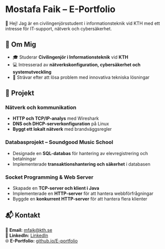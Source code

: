# Mostafa Faik – E-Portfolio  

👋 Hej! Jag är en civilingenjörsstudent i informationsteknik vid KTH med ett intresse för IT-support, nätverk och cybersäkerhet.  

## 📌 Om Mig  
- 🎓 Studerar **Civilingenjör i Informationsteknik** vid **KTH**  
- 💻 Intresserad av **nätverkskonfiguration, cybersäkerhet och systemutveckling**  
- 🚀 Strävar efter att lösa problem med innovativa tekniska lösningar  

## 🔧 Projekt  
### **Nätverk och kommunikation**  
- **HTTP och TCP/IP-analys** med Wireshark  
- **DNS och DHCP-serverkonfiguration** på Linux  
- **Byggt ett lokalt nätverk** med brandväggsregler  

### **Databasprojekt – Soundgood Music School**  
- Designade en **SQL-databas** för hantering av elevregistrering och betalningar  
- Implementerade **transaktionshantering och säkerhet** i databasen  

### **Socket Programming & Web Server**  
- Skapade en **TCP-server och klient i Java**  
- Implementerade en **HTTP-server** för att hantera webbförfrågningar  
- Byggde en **konkurrent HTTP-server** för att hantera flera klienter  

## 📬 Kontakt  
📧 **Email:** [mfaik@kth.se](mailto:mfaik@kth.se)  
🔗 **LinkedIn:** [LinkedIn](https://www.linkedin.com/in/mostafa-faik/)  
🌐 **E-Portfolio:** [github.io/E-portfolio](https://your-github-username.github.io/E-portfolio/)  
